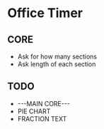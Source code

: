 # Office Timer

## CORE

- Ask for how many sections
- Ask length of each section

## TODO

- ---MAIN CORE---
- PIE CHART
- FRACTION TEXT